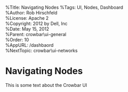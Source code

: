 %Title:      Navigating Nodes
%Tags:       UI, Nodes, Dashboard  
%Author:     Rob Hirschfeld  
%License:    Apache 2  
%Copyright:  2012 by Dell, Inc  
%Date:       May 15, 2012  
%Parent:     crowbar\ui-general  
%Order:      10  
%AppURL:     /dashbaord  
%NextTopic:  crowbar\ui-networks  

# Navigating Nodes 

This is some text about the Crowbar UI
